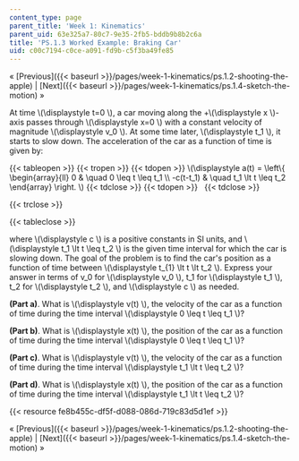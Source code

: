 ```yaml
---
content_type: page
parent_title: 'Week 1: Kinematics'
parent_uid: 63e325a7-80c7-9e35-2fb5-bddb9b8b2c6a
title: 'PS.1.3 Worked Example: Braking Car'
uid: c00c7194-c0ce-a091-fd9b-c5f3ba49fe85
---
```


« [Previous]({{< baseurl >}}/pages/week-1-kinematics/ps.1.2-shooting-the-apple) | [Next]({{< baseurl >}}/pages/week-1-kinematics/ps.1.4-sketch-the-motion) »

At time \\(\\displaystyle t=0 \\), a car moving along the +\\(\\displaystyle x \\)-axis passes through \\(\\displaystyle x=0 \\) with a constant velocity of magnitude \\(\\displaystyle v\_0 \\). At some time later, \\(\\displaystyle t\_1 \\), it starts to slow down. The acceleration of the car as a function of time is given by:

{{< tableopen >}}
{{< tropen >}}
{{< tdopen >}}
\\(\\displaystyle a(t) = \\left\\{ \\begin{array}{ll} 0 & \\quad 0 \\leq t \\leq t\_1 \\\\ -c(t-t\_1) & \\quad t\_1 \\lt t \\leq t\_2 \\end{array} \\right. \\)
{{< tdclose >}}
{{< tdopen >}}
 
{{< tdclose >}}

{{< trclose >}}

{{< tableclose >}}

where \\(\\displaystyle c \\) is a positive constants in SI units, and \\(\\displaystyle t\_1 \\lt t \\leq t\_2 \\) is the given time interval for which the car is slowing down. The goal of the problem is to find the car's position as a function of time between \\(\\displaystyle t\_{1} \\lt t \\lt t\_2 \\). Express your answer in terms of v\_0 for \\(\\displaystyle v\_0 \\), t\_1 for \\(\\displaystyle t\_1 \\), t\_2 for \\(\\displaystyle t\_2 \\), and \\(\\displaystyle c \\) as needed.

**(Part a)**. What is \\(\\displaystyle v(t) \\), the velocity of the car as a function of time during the time interval \\(\\displaystyle 0 \\leq t \\leq t\_1 \\)?

**(Part b)**. What is \\(\\displaystyle x(t) \\), the position of the car as a function of time during the time interval \\(\\displaystyle 0 \\leq t \\leq t\_1 \\)?

**(Part c)**. What is \\(\\displaystyle v(t) \\), the velocity of the car as a function of time during the time interval \\(\\displaystyle t\_1 \\lt t \\leq t\_2 \\)?

**(Part d)**. What is \\(\\displaystyle x(t) \\), the position of the car as a function of time during the time interval \\(\\displaystyle t\_1 \\lt t \\leq t\_2 \\)?

{{< resource fe8b455c-df5f-d088-086d-719c83d5d1ef >}}

« [Previous]({{< baseurl >}}/pages/week-1-kinematics/ps.1.2-shooting-the-apple) | [Next]({{< baseurl >}}/pages/week-1-kinematics/ps.1.4-sketch-the-motion) »
